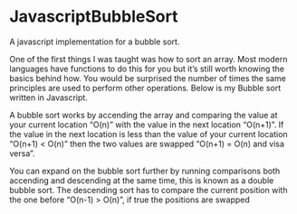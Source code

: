 # JavascriptBubbleSort
A javascript implementation for a bubble sort.

One of the first things I was taught was how to sort an array. Most modern languages have functions to do this for you but it’s still worth knowing the basics behind how. You would be surprised the number of times the same principles are used to perform other operations. Below is my Bubble sort written in Javascript.

A bubble sort works by accending the array and comparing the value at your current location “O(n)” with the value in the next location “O(n+1)”. If the value in the next location is less than the value of your current location “O(n+1) < O(n)” then the two values are swapped “O(n+1) = O(n) and visa versa”.

You can expand on the bubble sort further by running comparisons both accending and descending at the same time, this is known as a double bubble sort. The descending sort has to compare the current position with the one before “O(n-1) > O(n)”, if true the positions are swapped
